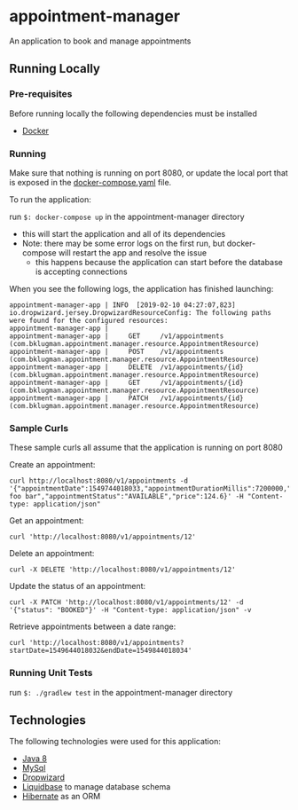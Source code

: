 # appointment-manager
An application to book and manage appointments

## Running Locally
### Pre-requisites
Before running locally the following dependencies must be installed

- [Docker](https://www.docker.com/products/docker-desktop)

### Running
Make sure that nothing is running on port 8080, or update 
the local port that is exposed in the [docker-compose.yaml](https://github.com/bklugman/appointment-manager/blob/master/docker-compose.yaml#L20)
file.

To run the application:

run `$: docker-compose up` in the appointment-manager directory
  - this will start the application and all of its dependencies
  - Note: there may be some error logs on the first run, but docker-compose will restart the app and resolve the issue
    - this happens because the application can start before the database is accepting connections
  
When you see the following logs, the application has finished launching:
```
appointment-manager-app | INFO  [2019-02-10 04:27:07,823] io.dropwizard.jersey.DropwizardResourceConfig: The following paths were found for the configured resources:
appointment-manager-app |
appointment-manager-app |     GET     /v1/appointments (com.bklugman.appointment.manager.resource.AppointmentResource)
appointment-manager-app |     POST    /v1/appointments (com.bklugman.appointment.manager.resource.AppointmentResource)
appointment-manager-app |     DELETE  /v1/appointments/{id} (com.bklugman.appointment.manager.resource.AppointmentResource)
appointment-manager-app |     GET     /v1/appointments/{id} (com.bklugman.appointment.manager.resource.AppointmentResource)
appointment-manager-app |     PATCH   /v1/appointments/{id} (com.bklugman.appointment.manager.resource.AppointmentResource)
```

### Sample Curls
These sample curls all assume that the application is running on port 8080

Create an appointment:
```
curl http://localhost:8080/v1/appointments -d '{"appointmentDate":1549744018033,"appointmentDurationMillis":7200000,"doctorName":"dr. foo bar","appointmentStatus":"AVAILABLE","price":124.6}' -H "Content-type: application/json"
```
Get an appointment: 
```
curl 'http://localhost:8080/v1/appointments/12'
```
Delete an appointment:
```
curl -X DELETE 'http://localhost:8080/v1/appointments/12'
```
Update the status of an appointment:
```
curl -X PATCH 'http://localhost:8080/v1/appointments/12' -d '{"status": "BOOKED"}' -H "Content-type: application/json" -v 
```
Retrieve appointments between a date range:
```
curl 'http://localhost:8080/v1/appointments?startDate=1549644018032&endDate=1549844018034'
```
  
### Running Unit Tests
run `$: ./gradlew test` in the appointment-manager directory

## Technologies
The following technologies were used for this application:

- [Java 8](https://openjdk.java.net/projects/jdk8/)
- [MySql](https://dev.mysql.com/doc/)
- [Dropwizard](https://www.dropwizard.io/1.3.8/docs/index.html)
- [Liquidbase](http://www.liquibase.org/) to manage database schema
- [Hibernate](http://hibernate.org/orm/) as an ORM
